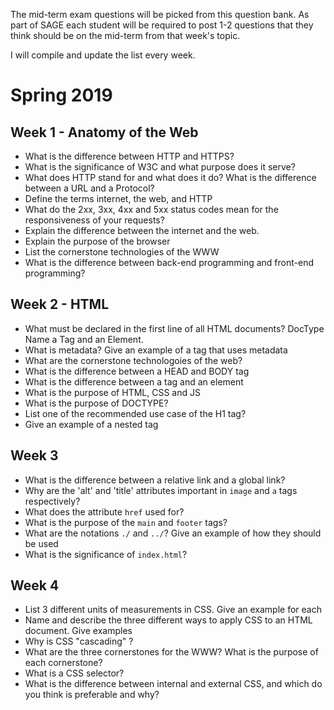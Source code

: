 The mid-term exam questions will be picked from this question bank. As part of SAGE each student will be required to post 1-2 questions that they think should be on the mid-term from that week's topic.

I will compile and update the list every week.

# Spring 2019

## Week 1 - Anatomy of the Web

- What is the difference between HTTP and HTTPS? 
- What is the significance of W3C and what purpose does it serve?
- What does HTTP stand for and what does it do? What is the difference between a URL and a Protocol?
- Define the terms internet, the web, and HTTP
- What do the 2xx, 3xx, 4xx and 5xx status codes mean for the responsiveness of your requests?
- Explain the difference between the internet and the web.  
- Explain the purpose of the browser
- List the cornerstone technologies of the WWW
- What is the difference between back-end programming and front-end programming?

## Week 2 - HTML

- What must be declared in the first line of all HTML documents? DocType Name a Tag and an Element.
- What is metadata? Give an example of a tag that uses metadata
- What are the cornerstone technologoies of the web?
- What is the difference between a HEAD and BODY tag
- What is the difference between a tag and an element
- What is the purpose of HTML, CSS and JS
- What is the purpose of DOCTYPE?
- List one of the recommended use case of the H1 tag?
- Give an example of a nested tag


## Week 3

- What is the difference between a relative link and a global link?
- Why are the 'alt' and 'title' attributes important in `image` and `a` tags respectively?
- What does the attribute `href` used for?
- What is the purpose of the `main` and `footer` tags?
- What are the notations `./` and `../`? Give an example of how they should be used
- What is the significance of `index.html`? 

## Week 4

- List 3 different units of measurements in CSS. Give an example for each
- Name and describe the three different ways to apply CSS to an HTML document. Give examples
- Why is CSS "cascading" ?
- What are the three cornerstones for the WWW? What is the purpose of each cornerstone?
- What is a CSS selector? 
- What is the difference between internal and external CSS, and which do you think is preferable and why?